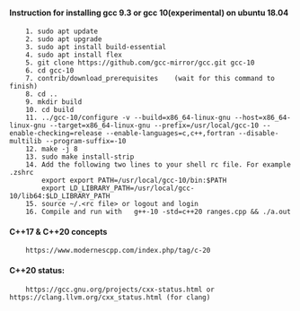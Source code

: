 #### Instruction for installing gcc 9.3 or gcc 10(experimental) on ubuntu 18.04 

		1. sudo apt update
		2. sudo apt upgrade
		3. sudo apt install build-essential
		4. sudo apt install flex
		5. git clone https://github.com/gcc-mirror/gcc.git gcc-10
		6. cd gcc-10
		7. contrib/download_prerequisites    (wait for this command to finish)
		8. cd ..
		9. mkdir build
		10. cd build
		11. ../gcc-10/configure -v --build=x86_64-linux-gnu --host=x86_64-linux-gnu --target=x86_64-linux-gnu --prefix=/usr/local/gcc-10 --enable-checking=release --enable-languages=c,c++,fortran --disable-multilib --program-suffix=-10
		12. make -j 8
		13. sudo make install-strip
		14. Add the following two lines to your shell rc file. For example .zshrc
			export export PATH=/usr/local/gcc-10/bin:$PATH
			export LD_LIBRARY_PATH=/usr/local/gcc-10/lib64:$LD_LIBRARY_PATH
		15. source ~/.<rc file> or logout and login
		16. Compile and run with   g++-10 -std=c++20 ranges.cpp && ./a.out
		
		
#### C++17 & C++20 concepts
		https://www.modernescpp.com/index.php/tag/c-20
#### C++20 status:
		https://gcc.gnu.org/projects/cxx-status.html or https://clang.llvm.org/cxx_status.html (for clang)

